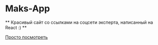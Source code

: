 # Maks-App
** Красивый сайт со ссылками на соцсети эксперта, написанный на React :) **

[Просто посмотреть](https://ekaterina31415.github.io/Maks-App/)